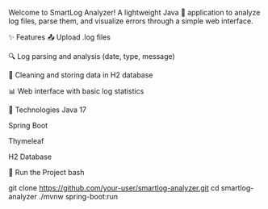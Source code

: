 Welcome to SmartLog Analyzer! A lightweight Java 🧠 application to analyze log files, parse them, and visualize errors through a simple web interface.

✨ Features
📤 Upload .log files

🔍 Log parsing and analysis (date, type, message)

🧹 Cleaning and storing data in H2 database

📊 Web interface with basic log statistics

🔧 Technologies
Java 17

Spring Boot

Thymeleaf

H2 Database

🏁 Run the Project
bash

git clone https://github.com/your-user/smartlog-analyzer.git
cd smartlog-analyzer
./mvnw spring-boot:run
